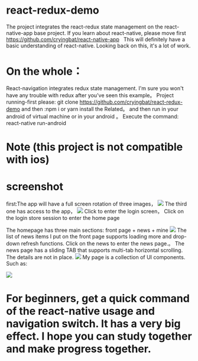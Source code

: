 # react-redux-demo 
The project integrates the react-redux state management on the react-native-app base project.
If you learn about react-native, please move first https://github.com/cryingbat/react-native-app  
This will definitely have a basic understanding of react-native. Looking back on this, it's a lot of work.


# On the whole：

  React-navigation integrates redux state management. I'm sure you won't have any trouble with redux after you've seen this example。
Project running-first please: git clone https://github.com/cryingbat/react-redux-demo
and then :npm i or yarn  install the Related。
and then run in your android of virtual machine or in your android 。
Execute the command: react-native run-android
# Note (this project is not compatible with ios)

# screenshot
first:The app will have a full screen rotation of three images，
![](https://github.com/cryingbat/react-native-app/raw/master/screenshorts/4.jpg)
The third one has access to the app，
![](https://github.com/cryingbat/react-native-app/raw/master/screenshorts/5.jpg)
Click to enter the login screen，
 Click on the login store session to enter the home page

 The homepage has three main sections: front page + news + mine
![](https://github.com/cryingbat/react-native-app/raw/master/screenshorts/3.jpg)
 The list of news items I put on the front page supports loading more and drop-down refresh functions. 
Click on the news to enter the news page.。
 The news page has a sliding TAB that supports multi-tab horizontal scrolling. The details are not in place.
![](https://github.com/cryingbat/react-native-app/raw/master/screenshorts/2.jpg)
 My page is a collection of UI components. Such as:

![](https://github.com/cryingbat/react-native-app/raw/master/screenshorts/0.jpg)
# For beginners, get a quick command of the react-native usage and navigation switch. It has a very big effect. I hope you can study together and make progress together.
